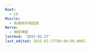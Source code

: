 ```yaml
---
Root:
  - C6
Muscle:
  - 長橈側手根屈筋
Nerve:
  - 橈骨神経
lastmod: '2025-02-27'
last_edited: 2025-02-27T00:00:00.000Z
---
```



